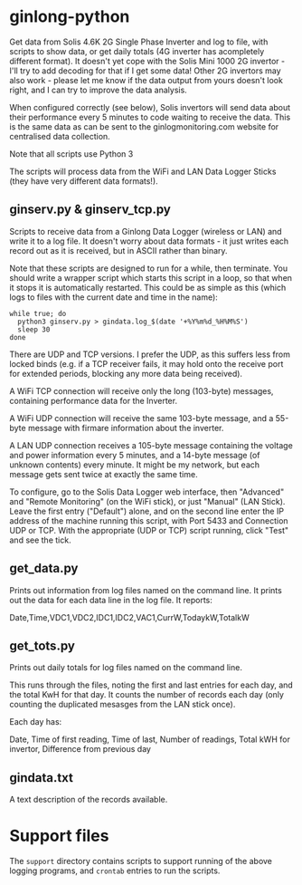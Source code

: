 # ginlong-python
Get data from Solis 4.6K 2G Single Phase Inverter and log to file, with scripts to show data, or
get daily totals (4G inverter has acompletely different format).
It doesn't yet cope with the Solis Mini 1000 2G invertor - I'll try to add decoding for that if I get some data!
Other 2G invertors may also work - please let me know if the data output from yours doesn't look right,
and I can try to improve the data analysis.

When configured correctly (see below), Solis invertors will send data about their performance every 5 minutes
to code waiting to receive the data.
This is the same data as can be sent to the ginlogmonitoring.com website for centralised data collection.

Note that all scripts use Python 3

The scripts will process data from the WiFi and LAN Data Logger Sticks (they have very different data formats!).

## ginserv.py & ginserv_tcp.py

Scripts to receive data from a Ginlong Data Logger (wireless or LAN) and write it to a log file.
It doesn't worry about data formats - it just writes each record out as it is received, but in ASCII rather than binary.

Note that these scripts are designed to run for a while, then terminate.
You should write a wrapper script which starts this script in a loop, so that when it stops it is automatically restarted.
This could be as simple as this (which logs to files with the current date and time in the name):

    while true; do
      python3 ginserv.py > gindata.log_$(date '+%Y%m%d_%H%M%S')
      sleep 30
    done
    
There are UDP and TCP versions. I prefer the UDP, as this suffers less from locked binds
(e.g. if a TCP receiver fails, it may hold onto the receive port for
extended periods, blocking any more data being received).

A WiFi TCP connection will receive only the long (103-byte) messages, containing
performance data for the Inverter.

A WiFi UDP connection will receive the same 103-byte message, and a 55-byte message
with firmare information about the inverter.

A LAN UDP connection receives a 105-byte message containing the voltage and power information every 5 minutes,
and a 14-byte message (of unknown contents) every minute.
It might be my network, but each message gets sent twice at exactly the same time.

To configure, go to the Solis Data Logger web interface, then "Advanced" and
"Remote Monitoring" (on the WiFi stick), or just "Manual" (LAN Stick).
Leave the first entry ("Default") alone, and on the second
line enter the IP address of the machine running this script, with Port 5433
and Connection UDP or TCP.
With the appropriate (UDP or TCP) script running, click "Test" and see the tick.

## get_data.py

Prints out information from log files named on the command line. It prints out
the data for each data line in the log file. It reports:

Date,Time,VDC1,VDC2,IDC1,IDC2,VAC1,CurrW,TodaykW,TotalkW

## get_tots.py

Prints out daily totals for log files named on the command line.

This runs through the files, noting the first and last entries for each day,
and the total KwH for that day. It counts the number of records each day
(only counting the duplicated mesasges from the LAN stick once).

Each day has:

Date, Time of first reading, Time of last, Number of readings,
Total kWH for invertor, Difference from previous day

## gindata.txt

A text description of the records available.

# Support files

The `support` directory contains scripts to support running of the above logging programs,
and `crontab` entries to run the scripts.
